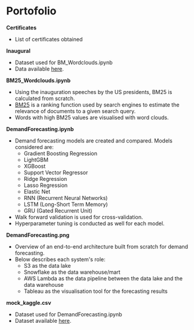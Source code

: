# Portofolio

**Certificates**
- List of certificates obtained

**Inaugural**
- Dataset used for BM_Wordclouds.ipynb
- Data available [here](https://www.presidency.ucsb.edu/documents/presidential-documents-archive-guidebook/inaugural-addresses).

**BM25_Wordclouds.ipynb**
- Using the inauguration speeches by the US presidents, BM25 is calculated from scratch.
- [BM25](https://en.wikipedia.org/wiki/Okapi_BM25) is a ranking function used by search engines to estimate the relevance of documents to a given search query.
- Words with high BM25 values are visualised with word clouds.

**DemandForecasting.ipynb**
- Demand forecasting models are created and compared. Models considered are:
  - Gradient Boosting Regression
  - LightGBM
  - XGBoost
  - Support Vector Regressor
  - Ridge Regression
  - Lasso Regression
  - Elastic Net
  - RNN (Recurrent Neural Networks)
  - LSTM (Long-Short Term Memory)
  - GRU (Gated Recurrent Unit)
- Walk forward validation is used for cross-validation.
- Hyperparameter tuning is conducted as well for each model.

**DemandForecasting.png**
- Overview of an end-to-end architecture built from scratch for demand forecasting.
- Below describes each system's role:
  - S3 as the data lake
  - Snowflake as the data warehouse/mart
  - AWS Lambda as the data pipeline between the data lake and the data warehouse
  - Tableau as the visualisation tool for the forecasting results

**mock_kaggle.csv**
- Dataset used for DemandForecasting.ipynb
- Dataset available [here](https://www.kaggle.com/code/muhamdsalem/retail-salestime-series-analysis/input).
